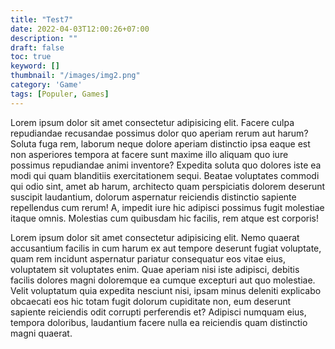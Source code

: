 ```yaml
---
title: "Test7"
date: 2022-04-03T12:00:26+07:00
description: ""
draft: false
toc: true
keyword: []
thumbnail: "/images/img2.png"
category: 'Game'
tags: [Populer, Games]
---
```



Lorem ipsum dolor sit amet consectetur adipisicing elit. Facere culpa repudiandae recusandae possimus dolor quo aperiam rerum aut harum? Soluta fuga rem, laborum neque dolore aperiam distinctio ipsa eaque est non asperiores tempora at facere sunt maxime illo aliquam quo iure possimus repudiandae animi inventore? Expedita soluta quo dolores iste ea modi qui quam blanditiis exercitationem sequi. Beatae voluptates commodi qui odio sint, amet ab harum, architecto quam perspiciatis dolorem deserunt suscipit laudantium, dolorum aspernatur reiciendis distinctio sapiente repellendus cum rerum! A, impedit iure hic adipisci possimus fugit molestiae itaque omnis. Molestias cum quibusdam hic facilis, rem atque est corporis!

Lorem ipsum dolor sit amet consectetur adipisicing elit. Nemo quaerat accusantium facilis in cum harum ex aut tempore deserunt fugiat voluptate, quam rem incidunt aspernatur pariatur consequatur eos vitae eius, voluptatem sit voluptates enim. Quae aperiam nisi iste adipisci, debitis facilis dolores magni doloremque ea cumque excepturi aut quo molestiae. Velit voluptatum quia expedita nesciunt nisi, ipsam minus deleniti explicabo obcaecati eos hic totam fugit dolorum cupiditate non, eum deserunt sapiente reiciendis odit corrupti perferendis et? Adipisci numquam eius, tempora doloribus, laudantium facere nulla ea reiciendis quam distinctio magni quaerat.
